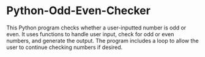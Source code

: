# Python-Odd-Even-Checker
This Python program checks whether a user-inputted number is odd or even. It uses functions to handle user input, check for odd or even numbers, and generate the output. The program includes a loop to allow the user to continue checking numbers if desired.
